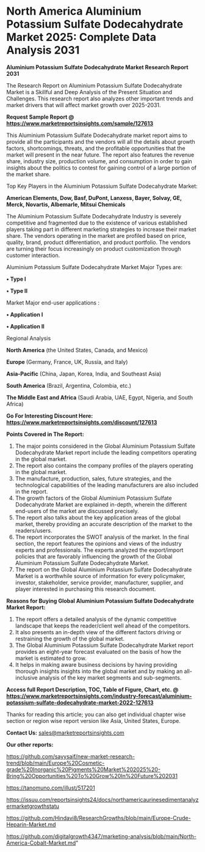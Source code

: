 # North America Aluminium Potassium Sulfate Dodecahydrate Market 2025: Complete Data Analysis 2031

<strong>Aluminium Potassium Sulfate Dodecahydrate Market Research Report 2031</strong>

The Research Report on Aluminium Potassium Sulfate Dodecahydrate Market is a Skillful and Deep Analysis of the Present Situation and Challenges. This research report also analyzes other important trends and market drivers that will affect market growth over 2025-2031.

<strong>Request Sample Report @ <a href=https://www.marketreportsinsights.com/sample/127613>https://www.marketreportsinsights.com/sample/127613</a></strong>

This Aluminium Potassium Sulfate Dodecahydrate market report aims to provide all the participants and the vendors will all the details about growth factors, shortcomings, threats, and the profitable opportunities that the market will present in the near future. The report also features the revenue share, industry size, production volume, and consumption in order to gain insights about the politics to contest for gaining control of a large portion of the market share.

Top Key Players in the Aluminium Potassium Sulfate Dodecahydrate Market:

<strong>American Elements, Dow, Basf, DuPont, Lanxess, Bayer, Solvay, GE, Merck, Novartis, Albemarle, Mitsui Chemicals</strong>

The Aluminium Potassium Sulfate Dodecahydrate Industry is severely competitive and fragmented due to the existence of various established players taking part in different marketing strategies to increase their market share. The vendors operating in the market are profiled based on price, quality, brand, product differentiation, and product portfolio. The vendors are turning their focus increasingly on product customization through customer interaction.

Aluminium Potassium Sulfate Dodecahydrate Market Major Types are:

<strong>• Type I

• Type II</strong>

Market Major end-user applications :

<strong>• Application I

• Application II</strong>

Regional Analysis

</u><strong><b>North America</b></strong> (the United States, Canada, and Mexico)

<strong><b>Europe </b></strong>(Germany, France, UK, Russia, and Italy)

<strong><b>Asia-Pacific</b></strong> (China, Japan, Korea, India, and Southeast Asia)

<strong><b>South America</b></strong> (Brazil, Argentina, Colombia, etc.)

<strong><b>The Middle East and Africa</b></strong> (Saudi Arabia, UAE, Egypt, Nigeria, and South Africa)

<strong>Go For Interesting Discount Here: <a href=https://www.marketreportsinsights.com/discount/127613>https://www.marketreportsinsights.com/discount/127613</a></strong>

<strong>Points Covered in The Report:</strong>
<ol>
  <li>The major points considered in the Global Aluminium Potassium Sulfate Dodecahydrate Market report include the leading competitors operating in the global market.</li>
  <li>The report also contains the company profiles of the players operating in the global market.</li>
  <li>The manufacture, production, sales, future strategies, and the technological capabilities of the leading manufacturers are also included in the report.</li>
  <li>The growth factors of the Global Aluminium Potassium Sulfate Dodecahydrate Market are explained in-depth, wherein the different end-users of the market are discussed precisely.</li>
  <li>The report also talks about the key application areas of the global market, thereby providing an accurate description of the market to the readers/users.</li>
  <li>The report incorporates the SWOT analysis of the market. In the final section, the report features the opinions and views of the industry experts and professionals. The experts analyzed the export/import policies that are favorably influencing the growth of the Global Aluminium Potassium Sulfate Dodecahydrate Market.</li>
  <li>The report on the Global Aluminium Potassium Sulfate Dodecahydrate Market is a worthwhile source of information for every policymaker, investor, stakeholder, service provider, manufacturer, supplier, and player interested in purchasing this research document.</li>
</ol>
<strong>Reasons for Buying Global Aluminium Potassium Sulfate Dodecahydrate Market Report:</strong>

<ol>
  <li>The report offers a detailed analysis of the dynamic competitive landscape that keeps the reader/client well ahead of the competitors.</li>
  <li>It also presents an in-depth view of the different factors driving or restraining the growth of the global market.</li>
  <li>The Global Aluminium Potassium Sulfate Dodecahydrate Market report provides an eight-year forecast evaluated on the basis of how the market is estimated to grow.</li>
  <li>It helps in making aware business decisions by having providing thorough insights insights into the global market and by making an all-inclusive analysis of the key market segments and sub-segments.</li>
</ol>
<strong>Access full Report Description, TOC, Table of Figure, Chart, etc. @ <a href=https://www.marketreportsinsights.com/industry-forecast/aluminium-potassium-sulfate-dodecahydrate-market-2022-127613>https://www.marketreportsinsights.com/industry-forecast/aluminium-potassium-sulfate-dodecahydrate-market-2022-127613</a></strong>


Thanks for reading this article; you can also get individual chapter wise section or region wise report version like Asia, United States, Europe.

<strong>Contact Us:</strong>
sales@marketreportsinsights.com

<strong>Our other reports:</strong>

<a href=https://github.com/sayysaif/new-market-research-trend/blob/main/Europe%20Cosmetic-grade%20Inorganic%20Pigments%20Market%202025%20-Bring%20Opportunities%20To%20Grow%20In%20Future%202031>https://github.com/sayysaif/new-market-research-trend/blob/main/Europe%20Cosmetic-grade%20Inorganic%20Pigments%20Market%202025%20-Bring%20Opportunities%20To%20Grow%20In%20Future%202031</a>

<a href=https://tanomuno.com/illust/517201>https://tanomuno.com/illust/517201</a>

<a href=https://issuu.com/reportsinsights24/docs/northamericaurinesedimentanalyzermarketgrowthstatu>https://issuu.com/reportsinsights24/docs/northamericaurinesedimentanalyzermarketgrowthstatu</a>

<a href=https://github.com/Hindavi8/ResearchGrowths/blob/main/Europe-Crude-Heparin-Market.md>https://github.com/Hindavi8/ResearchGrowths/blob/main/Europe-Crude-Heparin-Market.md</a>

<a href=https://github.com/digitalgrowth4347/marketing-analysis/blob/main/North-America-Cobalt-Market.md>https://github.com/digitalgrowth4347/marketing-analysis/blob/main/North-America-Cobalt-Market.md</a>"
